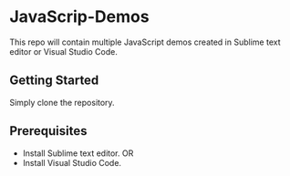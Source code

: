 # JavaScrip-Demos

This repo will contain multiple JavaScript demos created in Sublime text editor or Visual Studio Code.

## Getting Started

Simply clone the repository.

## Prerequisites

- Install Sublime text editor.
OR
- Install Visual Studio Code.
